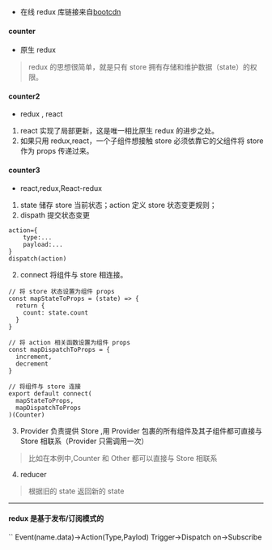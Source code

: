 * 在线 redux 库链接来自[bootcdn](https://www.bootcdn.cn/redux/)

#### counter
* 原生 redux
> redux 的思想很简单，就是只有 store 拥有存储和维护数据（state）的权限。
#### counter2
* redux , react
1. react 实现了局部更新，这是唯一相比原生 redux 的进步之处。
2. 如果只用 redux,react，一个子组件想接触 store 必须依靠它的父组件将 store 作为 props 传递过来。
#### counter3
* react,redux,React-redux
1. state 储存 store 当前状态；action 定义 store 状态变更规则；
2. dispath 提交状态变更
```
action={
    type:...
    payload:...
}
dispatch(action)
```
2. connect 将组件与 store 相连接。 
```
// 将 store 状态设置为组件 props
const mapStateToProps = (state) => {
  return {
    count: state.count
  }
}

// 将 action 相关函数设置为组件 props
const mapDispatchToProps = {
  increment,
  decrement
}

// 将组件与 store 连接
export default connect(
  mapStateToProps,
  mapDispatchToProps
)(Counter)
```
3. Provider 负责提供 Store ,用 Provider 包裹的所有组件及其子组件都可直接与 Store 相联系（Provider 只需调用一次）
> 比如在本例中,Counter 和 Other 都可以直接与 Store 相联系
4. reducer
> 根据旧的 state 返回新的 state
---

#### redux 是基于发布/订阅模式的
``
Event(name.data)->Action(Type,Paylod)
Trigger->Dispatch
on->Subscribe
```
